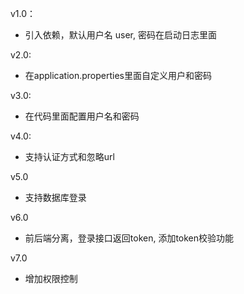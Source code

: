 v1.0：
- 引入依赖，默认用户名 user, 密码在启动日志里面

v2.0:
- 在application.properties里面自定义用户和密码

v3.0:
- 在代码里面配置用户名和密码

v4.0:
- 支持认证方式和忽略url

v5.0
- 支持数据库登录

v6.0
- 前后端分离，登录接口返回token, 添加token校验功能

v7.0
- 增加权限控制
